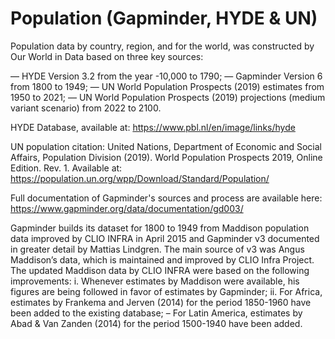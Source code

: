 # Population (Gapminder, HYDE & UN)

Population data by country, region, and for the world, was constructed by Our World in Data based on three key sources:

— HYDE Version 3.2 from the year -10,000 to 1790;
— Gapminder Version 6 from 1800 to 1949;
— UN World Population Prospects (2019) estimates from 1950 to 2021; 
— UN World Population Prospects (2019) projections (medium variant scenario) from 2022 to 2100.

HYDE Database, available at: https://www.pbl.nl/en/image/links/hyde

UN population citation:
United Nations, Department of Economic and Social Affairs, Population Division (2019). World Population Prospects 2019, Online Edition. Rev. 1. Available at: https://population.un.org/wpp/Download/Standard/Population/

Full documentation of Gapminder's sources and process are available here: https://www.gapminder.org/data/documentation/gd003/

Gapminder builds its dataset for 1800 to 1949 from Maddison population data improved by CLIO INFRA in April 2015 and Gapminder v3 documented in greater detail by Mattias Lindgren. The main source of v3 was Angus Maddison’s data, which is maintained and improved by CLIO Infra Project. The updated Maddison data by CLIO INFRA were based on the following improvements: i. Whenever estimates by Maddison were available, his figures are being followed in favor of estimates by Gapminder; ii. For Africa, estimates by Frankema and Jerven (2014) for the period 1850-1960 have been added to the existing database; – For Latin America, estimates by Abad & Van Zanden (2014) for the period 1500-1940 have been added.
